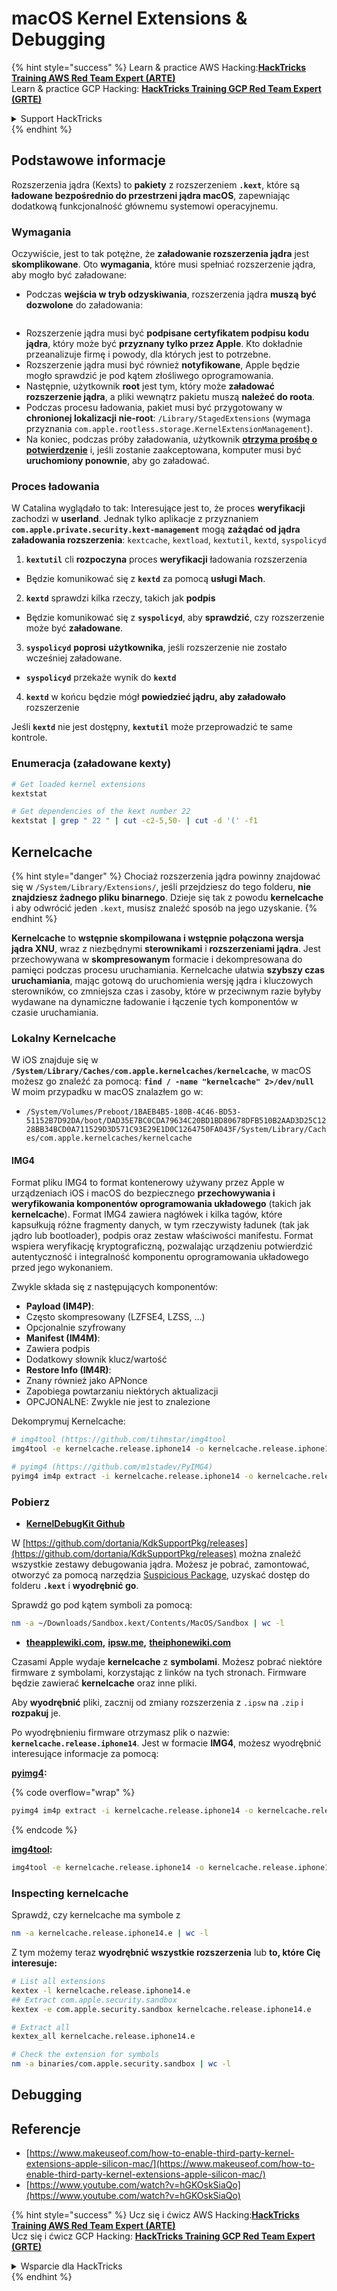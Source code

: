 # macOS Kernel Extensions & Debugging

{% hint style="success" %}
Learn & practice AWS Hacking:<img src="../../../.gitbook/assets/arte.png" alt="" data-size="line">[**HackTricks Training AWS Red Team Expert (ARTE)**](https://training.hacktricks.xyz/courses/arte)<img src="../../../.gitbook/assets/arte.png" alt="" data-size="line">\
Learn & practice GCP Hacking: <img src="../../../.gitbook/assets/grte.png" alt="" data-size="line">[**HackTricks Training GCP Red Team Expert (GRTE)**<img src="../../../.gitbook/assets/grte.png" alt="" data-size="line">](https://training.hacktricks.xyz/courses/grte)

<details>

<summary>Support HackTricks</summary>

* Check the [**subscription plans**](https://github.com/sponsors/carlospolop)!
* **Join the** 💬 [**Discord group**](https://discord.gg/hRep4RUj7f) or the [**telegram group**](https://t.me/peass) or **follow** us on **Twitter** 🐦 [**@hacktricks\_live**](https://twitter.com/hacktricks\_live)**.**
* **Share hacking tricks by submitting PRs to the** [**HackTricks**](https://github.com/carlospolop/hacktricks) and [**HackTricks Cloud**](https://github.com/carlospolop/hacktricks-cloud) github repos.

</details>
{% endhint %}

## Podstawowe informacje

Rozszerzenia jądra (Kexts) to **pakiety** z rozszerzeniem **`.kext`**, które są **ładowane bezpośrednio do przestrzeni jądra macOS**, zapewniając dodatkową funkcjonalność głównemu systemowi operacyjnemu.

### Wymagania

Oczywiście, jest to tak potężne, że **załadowanie rozszerzenia jądra** jest **skomplikowane**. Oto **wymagania**, które musi spełniać rozszerzenie jądra, aby mogło być załadowane:

* Podczas **wejścia w tryb odzyskiwania**, rozszerzenia jądra **muszą być dozwolone** do załadowania:

<figure><img src="../../../.gitbook/assets/image (327).png" alt=""><figcaption></figcaption></figure>

* Rozszerzenie jądra musi być **podpisane certyfikatem podpisu kodu jądra**, który może być **przyznany tylko przez Apple**. Kto dokładnie przeanalizuje firmę i powody, dla których jest to potrzebne.
* Rozszerzenie jądra musi być również **notyfikowane**, Apple będzie mogło sprawdzić je pod kątem złośliwego oprogramowania.
* Następnie, użytkownik **root** jest tym, który może **załadować rozszerzenie jądra**, a pliki wewnątrz pakietu muszą **należeć do roota**.
* Podczas procesu ładowania, pakiet musi być przygotowany w **chronionej lokalizacji nie-root**: `/Library/StagedExtensions` (wymaga przyznania `com.apple.rootless.storage.KernelExtensionManagement`).
* Na koniec, podczas próby załadowania, użytkownik [**otrzyma prośbę o potwierdzenie**](https://developer.apple.com/library/archive/technotes/tn2459/_index.html) i, jeśli zostanie zaakceptowana, komputer musi być **uruchomiony ponownie**, aby go załadować.

### Proces ładowania

W Catalina wyglądało to tak: Interesujące jest to, że proces **weryfikacji** zachodzi w **userland**. Jednak tylko aplikacje z przyznaniem **`com.apple.private.security.kext-management`** mogą **zażądać od jądra załadowania rozszerzenia**: `kextcache`, `kextload`, `kextutil`, `kextd`, `syspolicyd`

1. **`kextutil`** cli **rozpoczyna** proces **weryfikacji** ładowania rozszerzenia
* Będzie komunikować się z **`kextd`** za pomocą **usługi Mach**.
2. **`kextd`** sprawdzi kilka rzeczy, takich jak **podpis**
* Będzie komunikować się z **`syspolicyd`**, aby **sprawdzić**, czy rozszerzenie może być **załadowane**.
3. **`syspolicyd`** **poprosi** **użytkownika**, jeśli rozszerzenie nie zostało wcześniej załadowane.
* **`syspolicyd`** przekaże wynik do **`kextd`**
4. **`kextd`** w końcu będzie mógł **powiedzieć jądru, aby załadowało** rozszerzenie

Jeśli **`kextd`** nie jest dostępny, **`kextutil`** może przeprowadzić te same kontrole.

### Enumeracja (załadowane kexty)
```bash
# Get loaded kernel extensions
kextstat

# Get dependencies of the kext number 22
kextstat | grep " 22 " | cut -c2-5,50- | cut -d '(' -f1
```
## Kernelcache

{% hint style="danger" %}
Chociaż rozszerzenia jądra powinny znajdować się w `/System/Library/Extensions/`, jeśli przejdziesz do tego folderu, **nie znajdziesz żadnego pliku binarnego**. Dzieje się tak z powodu **kernelcache** i aby odwrócić jeden `.kext`, musisz znaleźć sposób na jego uzyskanie.
{% endhint %}

**Kernelcache** to **wstępnie skompilowana i wstępnie połączona wersja jądra XNU**, wraz z niezbędnymi **sterownikami** i **rozszerzeniami jądra**. Jest przechowywana w **skompresowanym** formacie i dekompresowana do pamięci podczas procesu uruchamiania. Kernelcache ułatwia **szybszy czas uruchamiania**, mając gotową do uruchomienia wersję jądra i kluczowych sterowników, co zmniejsza czas i zasoby, które w przeciwnym razie byłyby wydawane na dynamiczne ładowanie i łączenie tych komponentów w czasie uruchamiania.

### Lokalny Kernelcache

W iOS znajduje się w **`/System/Library/Caches/com.apple.kernelcaches/kernelcache`**, w macOS możesz go znaleźć za pomocą: **`find / -name "kernelcache" 2>/dev/null`** \
W moim przypadku w macOS znalazłem go w:

* `/System/Volumes/Preboot/1BAEB4B5-180B-4C46-BD53-51152B7D92DA/boot/DAD35E7BC0CDA79634C20BD1BD80678DFB510B2AAD3D25C1228BB34BCD0A711529D3D571C93E29E1D0C1264750FA043F/System/Library/Caches/com.apple.kernelcaches/kernelcache`

#### IMG4

Format pliku IMG4 to format kontenerowy używany przez Apple w urządzeniach iOS i macOS do bezpiecznego **przechowywania i weryfikowania komponentów oprogramowania układowego** (takich jak **kernelcache**). Format IMG4 zawiera nagłówek i kilka tagów, które kapsułkują różne fragmenty danych, w tym rzeczywisty ładunek (tak jak jądro lub bootloader), podpis oraz zestaw właściwości manifestu. Format wspiera weryfikację kryptograficzną, pozwalając urządzeniu potwierdzić autentyczność i integralność komponentu oprogramowania układowego przed jego wykonaniem.

Zwykle składa się z następujących komponentów:

* **Payload (IM4P)**:
* Często skompresowany (LZFSE4, LZSS, …)
* Opcjonalnie szyfrowany
* **Manifest (IM4M)**:
* Zawiera podpis
* Dodatkowy słownik klucz/wartość
* **Restore Info (IM4R)**:
* Znany również jako APNonce
* Zapobiega powtarzaniu niektórych aktualizacji
* OPCJONALNE: Zwykle nie jest to znalezione

Dekomprymuj Kernelcache:
```bash
# img4tool (https://github.com/tihmstar/img4tool
img4tool -e kernelcache.release.iphone14 -o kernelcache.release.iphone14.e

# pyimg4 (https://github.com/m1stadev/PyIMG4)
pyimg4 im4p extract -i kernelcache.release.iphone14 -o kernelcache.release.iphone14.e
```
### Pobierz&#x20;

* [**KernelDebugKit Github**](https://github.com/dortania/KdkSupportPkg/releases)

W [https://github.com/dortania/KdkSupportPkg/releases](https://github.com/dortania/KdkSupportPkg/releases) można znaleźć wszystkie zestawy debugowania jądra. Możesz je pobrać, zamontować, otworzyć za pomocą narzędzia [Suspicious Package](https://www.mothersruin.com/software/SuspiciousPackage/get.html), uzyskać dostęp do folderu **`.kext`** i **wyodrębnić go**.

Sprawdź go pod kątem symboli za pomocą:
```bash
nm -a ~/Downloads/Sandbox.kext/Contents/MacOS/Sandbox | wc -l
```
* [**theapplewiki.com**](https://theapplewiki.com/wiki/Firmware/Mac/14.x)**,** [**ipsw.me**](https://ipsw.me/)**,** [**theiphonewiki.com**](https://www.theiphonewiki.com/)

Czasami Apple wydaje **kernelcache** z **symbolami**. Możesz pobrać niektóre firmware z symbolami, korzystając z linków na tych stronach. Firmware będzie zawierać **kernelcache** oraz inne pliki.

Aby **wyodrębnić** pliki, zacznij od zmiany rozszerzenia z `.ipsw` na `.zip` i **rozpakuj** je.

Po wyodrębnieniu firmware otrzymasz plik o nazwie: **`kernelcache.release.iphone14`**. Jest w formacie **IMG4**, możesz wyodrębnić interesujące informacje za pomocą:

[**pyimg4**](https://github.com/m1stadev/PyIMG4)**:**

{% code overflow="wrap" %}
```bash
pyimg4 im4p extract -i kernelcache.release.iphone14 -o kernelcache.release.iphone14.e
```
{% endcode %}

[**img4tool**](https://github.com/tihmstar/img4tool)**:**
```bash
img4tool -e kernelcache.release.iphone14 -o kernelcache.release.iphone14.e
```
### Inspecting kernelcache

Sprawdź, czy kernelcache ma symbole z
```bash
nm -a kernelcache.release.iphone14.e | wc -l
```
Z tym możemy teraz **wyodrębnić wszystkie rozszerzenia** lub **to, które Cię interesuje:**
```bash
# List all extensions
kextex -l kernelcache.release.iphone14.e
## Extract com.apple.security.sandbox
kextex -e com.apple.security.sandbox kernelcache.release.iphone14.e

# Extract all
kextex_all kernelcache.release.iphone14.e

# Check the extension for symbols
nm -a binaries/com.apple.security.sandbox | wc -l
```
## Debugging



## Referencje

* [https://www.makeuseof.com/how-to-enable-third-party-kernel-extensions-apple-silicon-mac/](https://www.makeuseof.com/how-to-enable-third-party-kernel-extensions-apple-silicon-mac/)
* [https://www.youtube.com/watch?v=hGKOskSiaQo](https://www.youtube.com/watch?v=hGKOskSiaQo)

{% hint style="success" %}
Ucz się i ćwicz AWS Hacking:<img src="../../../.gitbook/assets/arte.png" alt="" data-size="line">[**HackTricks Training AWS Red Team Expert (ARTE)**](https://training.hacktricks.xyz/courses/arte)<img src="../../../.gitbook/assets/arte.png" alt="" data-size="line">\
Ucz się i ćwicz GCP Hacking: <img src="../../../.gitbook/assets/grte.png" alt="" data-size="line">[**HackTricks Training GCP Red Team Expert (GRTE)**<img src="../../../.gitbook/assets/grte.png" alt="" data-size="line">](https://training.hacktricks.xyz/courses/grte)

<details>

<summary>Wsparcie dla HackTricks</summary>

* Sprawdź [**plany subskrypcyjne**](https://github.com/sponsors/carlospolop)!
* **Dołącz do** 💬 [**grupy Discord**](https://discord.gg/hRep4RUj7f) lub [**grupy telegramowej**](https://t.me/peass) lub **śledź** nas na **Twitterze** 🐦 [**@hacktricks\_live**](https://twitter.com/hacktricks\_live)**.**
* **Dziel się trikami hackingowymi, przesyłając PR-y do** [**HackTricks**](https://github.com/carlospolop/hacktricks) i [**HackTricks Cloud**](https://github.com/carlospolop/hacktricks-cloud) repozytoriów na githubie.

</details>
{% endhint %}
